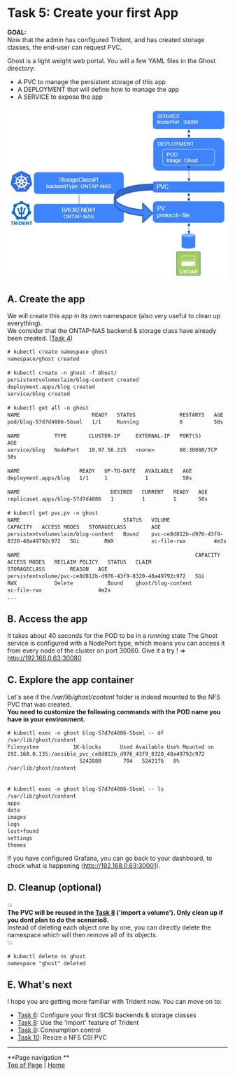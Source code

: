 # Task 5: Create your first App

**GOAL:**  
Now that the admin has configured Trident, and has created storage classes, the end-user can request PVC.  

Ghost is a light weight web portal. You will a few YAML files in the Ghost directory:

- A PVC to manage the persistent storage of this app
- A DEPLOYMENT that will define how to manage the app
- A SERVICE to expose the app

![Task5](Images/task_5.jpg "Task5")

## A. Create the app

We will create this app in its own namespace (also very useful to clean up everything).  
We consider that the ONTAP-NAS backend & storage class have already been created. ([Task 4](../Task_4))

```
# kubectl create namespace ghost
namespace/ghost created

# kubectl create -n ghost -f Ghost/
persistentvolumeclaim/blog-content created
deployment.apps/blog created
service/blog created

# kubectl get all -n ghost
NAME                       READY   STATUS              RESTARTS   AGE
pod/blog-57d7d4886-5bsml   1/1     Running             0          50s

NAME           TYPE       CLUSTER-IP     EXTERNAL-IP   PORT(S)        AGE
service/blog   NodePort   10.97.56.215   <none>        80:30080/TCP   50s

NAME                   READY   UP-TO-DATE   AVAILABLE   AGE
deployment.apps/blog   1/1     1            1           50s

NAME                             DESIRED   CURRENT   READY   AGE
replicaset.apps/blog-57d7d4886   1         1         1       50s

# kubectl get pvc,pv -n ghost
NAME                                 STATUS   VOLUME                                     CAPACITY   ACCESS MODES   STORAGECLASS        AGE
persistentvolumeclaim/blog-content   Bound    pvc-ce8d812b-d976-43f9-8320-48a49792c972   5Gi        RWX            sc-file-rwx         4m3s

NAME                                                        CAPACITY   ACCESS MODES   RECLAIM POLICY   STATUS   CLAIM                       STORAGECLASS        REASON   AGE
persistentvolume/pvc-ce8d812b-d976-43f9-8320-48a49792c972   5Gi        RWX            Delete           Bound    ghost/blog-content          sc-file-rwx                  4m2s
...
```

## B. Access the app

It takes about 40 seconds for the POD to be in a *running* state
The Ghost service is configured with a NodePort type, which means you can access it from every node of the cluster on port 30080.
Give it a try !
=> <http://192.168.0.63:30080>

## C. Explore the app container

Let's see if the */var/lib/ghost/content* folder is indeed mounted to the NFS PVC that was created.  
**You need to customize the following commands with the POD name you have in your environment.**

```
# kubectl exec -n ghost blog-57d7d4886-5bsml -- df /var/lib/ghost/content
Filesystem           1K-blocks      Used Available Use% Mounted on
192.168.0.135:/ansible_pvc_ce8d812b_d976_43f9_8320_48a49792c972
                       5242880       704   5242176   0% /var/lib/ghost/content


# kubectl exec -n ghost blog-57d7d4886-5bsml -- ls /var/lib/ghost/content
apps
data
images
logs
lost+found
settings
themes
```

If you have configured Grafana, you can go back to your dashboard, to check what is happening (<http://192.168.0.63:30001>).  

## D. Cleanup (optional)

:boom:  
**The PVC will be reused in the [Task 8](../Task_8) ('import a volume'). Only clean up if you dont plan to do the scenario8.**  
Instead of deleting each object one by one, you can directly delete the namespace which will then remove all of its objects.  
:boom:  

```
# kubectl delete ns ghost
namespace "ghost" deleted
```

## E. What's next

I hope you are getting more familiar with Trident now. You can move on to:  

- [Task 6](../Task_6): Configure your first iSCSI backends & storage classes
- [Task 8](../Task_8): Use the 'import' feature of Trident  
- [Task 9](../Task_9): Consumption control  
- [Task 10](../Task_10): Resize a NFS CSI PVC  

---
**Page navigation  **  
[Top of Page](#top) | [Home](/README.md)
